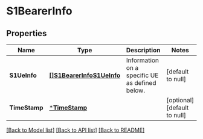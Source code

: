 # S1BearerInfo

## Properties
Name | Type | Description | Notes
------------ | ------------- | ------------- | -------------
**S1UeInfo** | [**[]S1BearerInfoS1UeInfo**](S1BearerInfo_s1UeInfo.md) | Information on a specific UE as defined below. | [default to null]
**TimeStamp** | [***TimeStamp**](TimeStamp.md) |  | [optional] [default to null]

[[Back to Model list]](../README.md#documentation-for-models) [[Back to API list]](../README.md#documentation-for-api-endpoints) [[Back to README]](../README.md)


